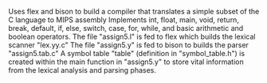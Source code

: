 Uses flex and bison to build a compiler that translates a simple subset of the C language to MIPS assembly
Implements int, float, main, void, return, break, default, if, else, switch, case, for, while, and basic arithmetic and boolean operators.
The file "assign5.l" is fed to flex which builds the lexical scanner "lex.yy.c"
The file "assign5.y" is fed to bison to builds the parser "assign5.tab.c" 
A symbol table "table" (definition in "symbol_table.h") is created within the main function in "assign5.y" to store vital information from the lexical analysis and parsing phases. 
